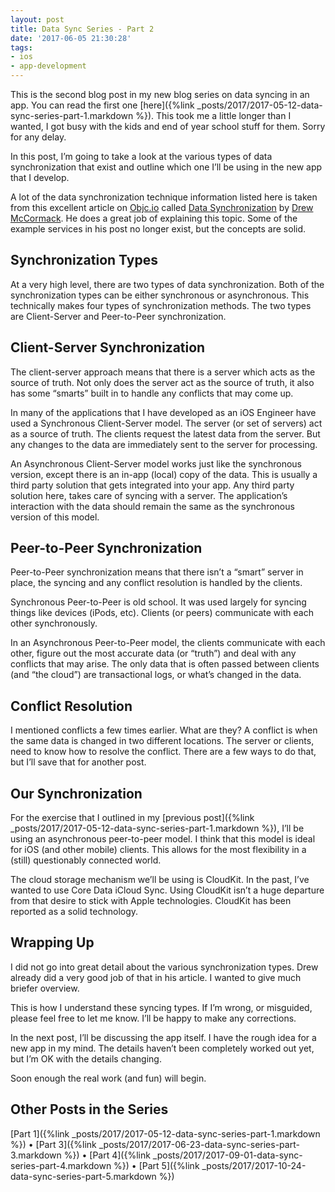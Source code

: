 ```yaml
---
layout: post
title: Data Sync Series - Part 2
date: '2017-06-05 21:30:28'
tags:
- ios
- app-development
---
```


This is the second blog post in my new blog series on data syncing in an app. You can read the first one [here]({%link _posts/2017/2017-05-12-data-sync-series-part-1.markdown %}). This took me a little longer than I wanted, I got busy with the kids and end of year school stuff for them. Sorry for any delay.

In this post, I’m going to take a look at the various types of data synchronization that exist and outline which one I’ll be using in the new app that I develop.

A lot of the data synchronization technique information listed here is taken from this excellent article on [Objc.io](https://www.objc.io/) called [Data Synchronization](https://www.objc.io/issues/10-syncing-data/data-synchronization/) by [Drew McCormack](https://twitter.com/drewmccormack). He does a great job of explaining this topic. Some of the example services in his post no longer exist, but the concepts are solid.

## Synchronization Types

At a very high level, there are two types of data synchronization. Both of the synchronization types can be either synchronous or asynchronous. This technically makes four types of synchronization methods. The two types are Client-Server and Peer-to-Peer synchronization.

## Client-Server Synchronization

The client-server approach means that there is a server which acts as the source of truth. Not only does the server act as the source of truth, it also has some “smarts” built in to handle any conflicts that may come up.

In many of the applications that I have developed as an iOS Engineer have used a Synchronous Client-Server model. The server (or set of servers) act as a source of truth. The clients request the latest data from the server. But any changes to the data are immediately sent to the server for processing.

An Asynchronous Client-Server model works just like the synchronous version, except there is an in-app (local) copy of the data. This is usually a third party solution that gets integrated into your app. Any third party solution here, takes care of syncing with a server. The application’s interaction with the data should remain the same as the synchronous version of this model.

## Peer-to-Peer Synchronization

Peer-to-Peer synchronization means that there isn’t a “smart” server in place, the syncing and any conflict resolution is handled by the clients.

Synchronous Peer-to-Peer is old school. It was used largely for syncing things like devices (iPods, etc). Clients (or peers) communicate with each other synchronously.

In an Asynchronous Peer-to-Peer model, the clients communicate with each other, figure out the most accurate data (or “truth”) and deal with any conflicts that may arise. The only data that is often passed between clients (and “the cloud”) are transactional logs, or what’s changed in the data.

## Conflict Resolution

I mentioned conflicts a few times earlier. What are they? A conflict is when the same data is changed in two different locations. The server or clients, need to know how to resolve the conflict. There are a few ways to do that, but I’ll save that for another post.

## Our Synchronization

For the exercise that I outlined in my [previous post]({%link _posts/2017/2017-05-12-data-sync-series-part-1.markdown %}), I’ll be using an asynchronous peer-to-peer model. I think that this model is ideal for iOS (and other mobile) clients. This allows for the most flexibility in a (still) questionably connected world.

The cloud storage mechanism we’ll be using is CloudKit. In the past, I’ve wanted to use Core Data iCloud Sync. Using CloudKit isn’t a huge departure from that desire to stick with Apple technologies. CloudKit has been reported as a solid technology.

## Wrapping Up

I did not go into great detail about the various synchronization types. Drew already did a very good job of that in his article. I wanted to give much briefer overview.

This is how I understand these syncing types. If I’m wrong, or misguided, please feel free to let me know. I’ll be happy to make any corrections.

In the next post, I’ll be discussing the app itself. I have the rough idea for a new app in my mind. The details haven’t been completely worked out yet, but I’m OK with the details changing.

Soon enough the real work (and fun) will begin.

## Other Posts in the Series

[Part 1]({%link _posts/2017/2017-05-12-data-sync-series-part-1.markdown %}) • [Part 3]({%link _posts/2017/2017-06-23-data-sync-series-part-3.markdown %}) • [Part 4]({%link _posts/2017/2017-09-01-data-sync-series-part-4.markdown %}) • [Part 5]({%link _posts/2017/2017-10-24-data-sync-series-part-5.markdown %})

